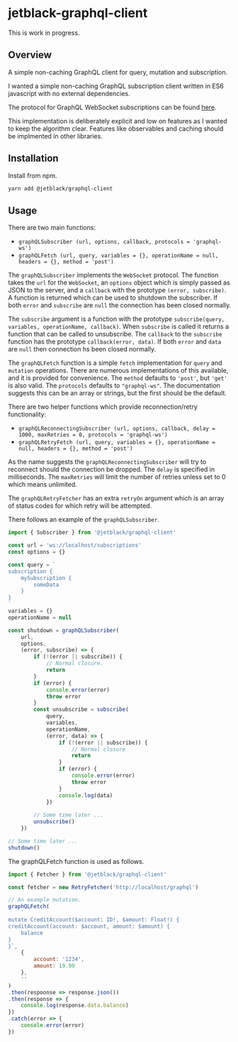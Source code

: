 # jetblack-graphql-client

This is work in progress.

## Overview

A simple non-caching GraphQL client for query, mutation and subscription.

I wanted a simple non-caching GraphQL subscription client written in ES6
javascript with no external dependencies.

The protocol for GraphQL WebSocket subscriptions can be found [here](https://github.com/apollographql/subscriptions-transport-ws/blob/master/PROTOCOL.md).

This implementation is deliberately explicit and low on features as I wanted to keep
the algorithm clear. Features like observables and caching should be implmented in
other libraries.

## Installation

Install from npm.

```bash
yarn add @jetblack/graphql-client
```

## Usage

There are two main functions:

 * `graphQLSubscriber (url, options, callback, protocols = 'graphql-ws')`
 * `graphQLFetch (url, query, variables = {}, operationName = null, headers = {}, method = 'post')`

The `graphQLSubscriber` implements the `WebSocket` protocol. The function takes the
`url` for the `WebSocket`, an `options` object which is simply passed as JSON to the
server, and a `callback` with the prototype `(error, subscribe)`. A function is returned
which can be used to shutdown the subscriber.
If both `error` and `subscribe` are `null` the connection has been closed normally.

The `subscribe` argument is a function with the prototype `subscribe(query, variables, operationName, callback)`.
When `subscribe` is called it returns a function that can be called to unsubscribe.
The `callback` to the `subscribe` function has the prototype `callback(error, data)`. If
both `error` and `data` are `null` then connection hs been closed normally.

The `graphQLFetch` function is a simple `fetch` implementation for `query` and `mutation` operations.
There are numerous implementations of this available, and it is provided for convenience.
The `method` defaults to `'post'`, but `'get'` is also valid.
The `protocols` defaults to `"graphql-ws"`. The documentation suggests this can be an array or strings, but the first should be the default.

There are two helper functions which provide reconnection/retry functionality:

 * `graphQLReconnectingSubscriber (url, options, callback, delay = 1000, maxRetries = 0, protocols = 'graphql-ws')`
 * `graphQLRetryFetch (url, query, variables = {}, operationName = null, headers = {}, method = 'post')`

 As the name suggests the `graphQLReconnectingSubscriber` will try to reconnect should
 the connection be dropped. The `delay` is specified in milliseconds. The `maxRetries`
 will limit the number of retries unless set to 0 which means unlimited.

 The `graphQLRetryFetcher` has an extra `retryOn` argument which is an array of status codes
 for which retry will be attempted.

There follows an example of the `graphQLSubscriber`.

```js
import { Subscriber } from '@jetblack/graphql-client'

const url = 'ws://localhost/subscriptions'
const options = {}

const query = `
subscription {
    mySubscription {
        someData
    }
}
`
variables = {}
operationName = null

const shutdown = graphQLSubscriber(
    url,
    options,
    (error, subscribe) => {
        if (!(error || subscribe)) {
            // Normal closure.
            return
        }
        if (error) {
            console.error(error)
            throw error
        }
        const unsubscribe = subscribe(
            query,
            variables,
            operationName,
            (error, data) => {
                if (!(error || subscribe)) {
                    // Normal closure
                    return
                }
                if (error) {
                    console.error(error)
                    throw error
                }
                console.log(data)
            })
        
        // Some time later ...
        unsubscribe()
    })

// Some time later ...
shutdown()
```

The graphQLFetch function is used as follows.

```js
import { Fetcher } from '@jetblack/graphql-client'

const fetcher = new RetryFetcher('http://localhost/graphql')

// An example mutation.
graphQLFetch(
    `
mutate CreditAccount($account: ID!, $amount: Float!) {
creditAccount(account: $account, amount: $amount) {
    balance
}
}`,
    {
        account: '1234',
        amount: 19.99
    },
    ''
)
.then(respoonse => response.json())
.then(response => {
    console.log(response.data.balance)
})
.catch(error => {
    console.error(error)
})
```